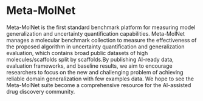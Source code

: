 # Meta-MolNet

Meta-MolNet is the first standard benchmark platform for measuring model generalization and uncertainty quantification capabilities. Meta-MolNet manages a molecular benchmark collection to measure the effectiveness of the proposed algorithm in uncertainty quantification and generalization evaluation, which contains broad public datasets of high molecules/scaffolds split by scaffolds.By publishing AI-ready data, evaluation frameworks, and baseline results, we aim to encourage researchers to focus on the new and challenging problem of achieving reliable domain generalization with few examples data. We hope to see the Meta-MolNet suite become a comprehensive resource for the AI-assisted drug discovery community.
